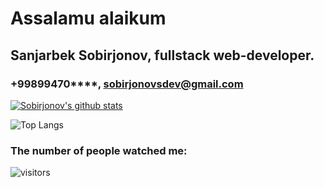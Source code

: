 # Assalamu alaikum

## Sanjarbek Sobirjonov, fullstack web-developer. 
### +99899470****, sobirjonovsdev@gmail.com

<!--
**sobirjonovs/sobirjonovs** is a ✨ _special_ ✨ repository because its `README.md` (this file) appears on your GitHub profile.

Here are some ideas to get you started:

- 🔭 I’m currently working on ...
- 🌱 I’m currently learning ...
- 👯 I’m looking to collaborate on ...
- 🤔 I’m looking for help with ...
- 💬 Ask me about ...
- 📫 How to reach me: ...
- 😄 Pronouns: ...
- ⚡ Fun fact: ...
-->

[![Sobirjonov's github stats](https://github-readme-stats.vercel.app/api?username=sobirjonovs)](https://github.com/sobirjonovs/github-readme-stats)

![Top Langs](https://github-readme-stats.vercel.app/api/top-langs/?username=sobirjonovs)


### The number of people watched me:


![visitors](https://visitor-badge.glitch.me/badge?page_id=sobirjonovs)
